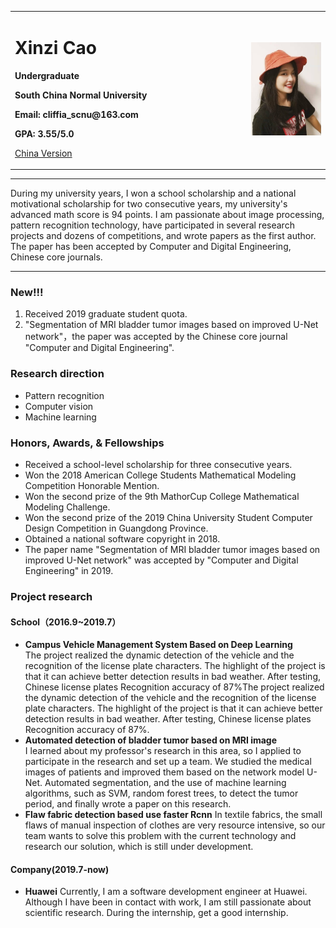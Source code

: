<div>
<table border="0">
  <tr>
    <td width="75%">
      <h1>Xinzi Cao</h1>
      <p><b>Undergraduate</b></p>
      <p><b>South China Normal University</b></p>
      <p><b>Email: cliffia_scnu@163.com</b></p>
      <p><b>GPA: 3.55/5.0</b></p>
      <p><a href="/index-ch.md">China Version</a></p>
    </td>
    <td width="25%">
      <img src="/caoxinzi.jpg" width="100%">
    </td>
  </tr>
</table>
</div>

---

During my university years, I won a school scholarship and a national motivational scholarship for two consecutive years, my university's advanced math score is 94 points. I am passionate about image processing, pattern recognition technology, have participated in several research projects and dozens of competitions, and wrote papers as the first author. The paper has been accepted by Computer and Digital Engineering, Chinese core journals.


---

### New!!!
1. Received 2019 graduate student quota.
2. "Segmentation of MRI bladder tumor images based on improved U-Net network"，the paper was accepted by the Chinese core journal "Computer and Digital Engineering".

### Research direction
- Pattern recognition
- Computer vision
- Machine learning

### Honors, Awards, & Fellowships
- Received a school-level scholarship for three consecutive years.
- Won the 2018 American College Students Mathematical Modeling Competition Honorable Mention.
- Won the second prize of the 9th MathorCup College Mathematical Modeling Challenge.
- Won the second prize of the 2019 China University Student Computer Design Competition in Guangdong Province.
- Obtained a national software copyright in 2018.
- The paper name "Segmentation of MRI bladder tumor images based on improved U-Net network" was accepted by "Computer and Digital Engineering" in 2019.

### Project research
#### School（2016.9~2019.7）
- **Campus Vehicle Management System Based on Deep Learning**  
The project realized the dynamic detection of the vehicle and the recognition of the license plate characters. The highlight of the project is that it can achieve better detection results in bad weather. After testing, Chinese license plates Recognition accuracy of 87%The project realized the dynamic detection of the vehicle and the recognition of the license plate characters. The highlight of the project is that it can achieve better detection results in bad weather. After testing, Chinese license plates Recognition accuracy of 87%.
- **Automated detection of bladder tumor based on MRI image**  
I learned about my professor's research in this area, so I applied to participate in the research and set up a team. We studied the medical images of patients and improved them based on the network model U-Net. Automated segmentation, and the use of machine learning algorithms, such as SVM, random forest trees, to detect the tumor period, and finally wrote a paper on this research.
- **Flaw fabric detection based use faster Rcnn**
In textile fabrics, the small flaws of manual inspection of clothes are very resource intensive, so our team wants to solve this problem with the current technology and research our solution, which is still under development.

#### Company(2019.7-now)
- **Huawei**
Currently, I am a software development engineer at Huawei. Although I have been in contact with work, I am still passionate about scientific research. During the internship, get a good internship.
